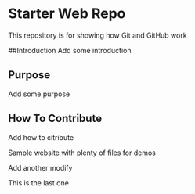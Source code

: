 # Starter Web Repo

This repository is for showing how Git and GitHub work

##Introduction
Add some introduction

## Purpose
Add some purpose

## How To Contribute

Add how to citribute

Sample website with plenty of files for demos

Add another modify

This is the last one
